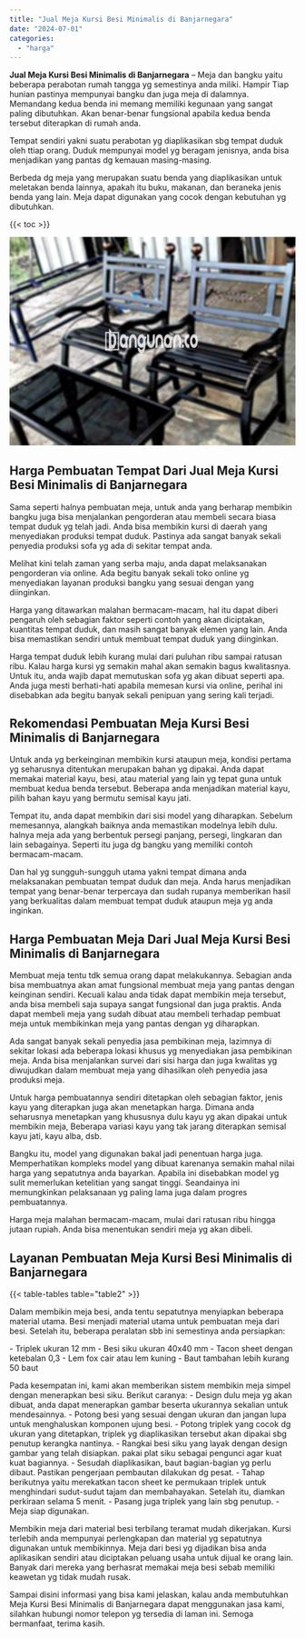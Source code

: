 ```yaml
---
title: "Jual Meja Kursi Besi Minimalis di Banjarnegara"
date: "2024-07-01"
categories: 
  - "harga"
---
```


**Jual Meja Kursi Besi Minimalis di Banjarnegara** – Meja dan bangku yaitu beberapa perabotan rumah tangga yg semestinya anda miliki. Hampir Tiap hunian pastinya mempunyai bangku dan juga meja di dalamnya. Memandang kedua benda ini memang memiliki kegunaan yang sangat paling dibutuhkan. Akan benar-benar fungsional apabila kedua benda tersebut diterapkan di rumah anda.

Tempat sendiri yakni suatu perabotan yg diaplikasikan sbg tempat duduk oleh ttiap orang. Duduk mempunyai model yg beragam jenisnya, anda bisa menjadikan yang pantas dg kemauan masing-masing.

Berbeda dg meja yang merupakan suatu benda yang diaplikasikan untuk meletakan benda lainnya, apakah itu buku, makanan, dan beraneka jenis benda yang lain. Meja dapat digunakan yang cocok dengan kebutuhan yg dibutuhkan.

{{< toc >}}

![Jual Meja Kursi Besi Minimalis di Banjarnegara](/images/jual-meja-besi-murah20.png)

## Harga Pembuatan Tempat Dari Jual Meja Kursi Besi Minimalis di Banjarnegara

Sama seperti halnya pembuatan meja, untuk anda yang berharap membikin bangku juga bisa menjalankan pengorderan atau membeli secara biasa tempat duduk yg telah jadi. Anda bisa membikin kursi di daerah yang menyediakan produksi tempat duduk. Pastinya ada sangat banyak sekali penyedia produksi sofa yg ada di sekitar tempat anda.

Melihat kini telah zaman yang serba maju, anda dapat melaksanakan pengorderan via online. Ada begitu banyak sekali toko online yg menyediakan layanan produksi bangku yang sesuai dengan yang diinginkan.

Harga yang ditawarkan malahan bermacam-macam, hal itu dapat diberi pengaruh oleh sebagian faktor seperti contoh yang akan diciptakan, kuantitas tempat duduk, dan masih sangat banyak elemen yang lain. Anda bisa memastikan sendiri untuk membuat tempat duduk yang diinginkan.

Harga tempat duduk lebih kurang mulai dari puluhan ribu sampai ratusan ribu. Kalau harga kursi yg semakin mahal akan semakin bagus kwalitasnya. Untuk itu, anda wajib dapat memutuskan sofa yg akan dibuat seperti apa. Anda juga mesti berhati-hati apabila memesan kursi via online, perihal ini disebabkan ada begitu banyak sekali penipuan yang sering kali terjadi.

## Rekomendasi Pembuatan Meja Kursi Besi Minimalis di Banjarnegara

Untuk anda yg berkeinginan membikin kursi ataupun meja, kondisi pertama yg seharusnya ditentukan merupakan bahan yg dipakai. Anda dapat memakai material kayu, besi, atau material yang lain yg tepat guna untuk membuat kedua benda tersebut. Beberapa anda menjadikan material kayu, pilih bahan kayu yang bermutu semisal kayu jati.

Tempat itu, anda dapat membikin dari sisi model yang diharapkan. Sebelum memesannya, alangkah baiknya anda memastikan modelnya lebih dulu. halnya meja ada yang berbentuk persegi panjang, persegi, lingkaran dan lain sebagainya. Seperti itu juga dg bangku yang memiliki contoh bermacam-macam.

Dan hal yg sungguh-sungguh utama yakni tempat dimana anda melaksanakan pembuatan tempat duduk dan meja. Anda harus menjadikan tempat yang benar-benar terpercaya dan sudah rupanya memberikan hasil yang berkualitas dalam membuat tempat duduk ataupun meja yg anda inginkan.

## Harga Pembuatan Meja Dari Jual Meja Kursi Besi Minimalis di Banjarnegara

Membuat meja tentu tdk semua orang dapat melakukannya. Sebagian anda bisa membuatnya akan amat fungsional membuat meja yang pantas dengan keinginan sendiri. Kecuali kalau anda tidak dapat membikin meja tersebut, anda bisa membeli saja supaya sangat fungsional dan juga praktis. Anda dapat membeli meja yang sudah dibuat atau membeli terhadap pembuat meja untuk membikinkan meja yang pantas dengan yg diharapkan.

Ada sangat banyak sekali penyedia jasa pembikinan meja, lazimnya di sekitar lokasi ada beberapa lokasi khusus yg menyediakan jasa pembikinan meja. Anda bisa menjalankan survei dari sisi harga dan juga kwalitas yg diwujudkan dalam membuat meja yang dihasilkan oleh penyedia jasa produksi meja.

Untuk harga pembuatannya sendiri ditetapkan oleh sebagian faktor, jenis kayu yang diterapkan juga akan menetapkan harga. Dimana anda seharusnya menetapkan yang khususnya dulu kayu yg akan dipakai untuk membikin meja, Beberapa variasi kayu yang tak jarang diterapkan semisal kayu jati, kayu alba, dsb.

Bangku itu, model yang digunakan bakal jadi penentuan harga juga. Memperhatikan kompleks model yang dibuat karenanya semakin mahal nilai harga yang sepatutnya anda bayarkan. Apabila ini disebabkan model yg sulit memerlukan ketelitian yang sangat tinggi. Seandainya ini memungkinkan pelaksanaan yg paling lama juga dalam progres pembuatannya.

Harga meja malahan bermacam-macam, mulai dari ratusan ribu hingga jutaan rupiah. Anda bisa menentukan sendiri meja yg akan dibeli.

## Layanan Pembuatan Meja Kursi Besi Minimalis di Banjarnegara

{{< table-tables table="table2" >}}

Dalam membikin meja besi, anda tentu sepatutnya menyiapkan beberapa material utama. Besi menjadi material utama untuk pembuatan meja dari besi. Setelah itu, beberapa peralatan sbb ini semestinya anda persiapkan:

\- Triplek ukuran 12 mm - Besi siku ukuran 40x40 mm - Tacon sheet dengan ketebalan 0,3 - Lem fox cair atau lem kuning - Baut tambahan lebih kurang 50 baut

Pada kesempatan ini, kami akan memberikan sistem membikin meja simpel dengan menerapkan besi siku. Berikut caranya: - Design dulu meja yg akan dibuat, anda dapat menerapkan gambar beserta ukurannya sekalian untuk mendesainnya. - Potong besi yang sesuai dengan ukuran dan jangan lupa untuk menghaluskan komponen ujung besi. - Potong triplek yang cocok dg ukuran yang ditetapkan, triplek yg diaplikasikan tersebut akan dipakai sbg penutup kerangka nantinya. - Rangkai besi siku yang layak dengan design gambar yang telah disiapkan. pakai plat siku sebagai pengunci agar kuat kuat bagiannya. - Sesudah diaplikasikan, baut bagian-bagian yg perlu dibaut. Pastikan pengerjaan pembautan dilakukan dg pesat. - Tahap berikutnya yaitu merekatkan tacon sheet ke permukaan triplek untuk menghindari sudut-sudut tajam dan membahayakan. Setelah itu, diamkan perkiraan selama 5 menit. - Pasang juga triplek yang lain sbg penutup. - Meja siap digunakan.

Membikin meja dari material besi terbilang teramat mudah dikerjakan. Kursi terlebih anda mempunyai perlengkapan dan material yg sepatutnya digunakan untuk membikinnya. Meja dari besi yg dijadikan bisa anda aplikasikan sendiri atau diciptakan peluang usaha untuk dijual ke orang lain. Banyak dari mereka yang berhasrat memakai meja besi sebab memiliki keawetan yg tidak mudah rusak.

Sampai disini informasi yang bisa kami jelaskan, kalau anda membutuhkan Meja Kursi Besi Minimalis di Banjarnegara dapat menggunakan jasa kami, silahkan hubungi nomor telepon yg tersedia di laman ini. Semoga bermanfaat, terima kasih.
